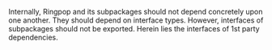Internally, Ringpop and its subpackages should not depend concretely upon one
another. They should depend on interface types. However, interfaces of subpackages
should not be exported. Herein lies the interfaces of 1st party dependencies.
